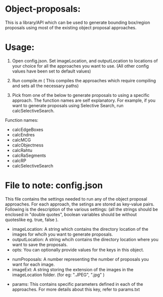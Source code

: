 Object-proposals:
================

This is a library/API which can be used to generate bounding box/region proposals using most of the existing object proposal approaches.


Usage:
======

1. Open config.json. Set imageLocation, and outputLocation to locations of your choice for all the approaches you want to use. (All other config values have been set to default values)

2. Run compile.m
( This compiles the approaches which require compiling and sets all the necessary paths)

3. Pick from one of the below to generate proposals to using a specific approach. The function names are self explanatory.
For example, if you want to generate proposals using Selective Search, run calcSelectiveSearch.

Function names:
    
* calcEdgeBoxes    
*  calcEndres  
*  calcMCG  
*  calcObjectness  
*  calcRahtu  
*  calcRaSegments  
*  calcRP  
*  calcSelectiveSearch

File to note: config.json
==================
This file contains the settings needed to run any of the object proposal approaches. For each approach, the setings are stored as key-value pairs. Following is the description of the various settings:
(all the strings should be enclosed in "double quotes", boolean variables should be without quoteslike eg. true, false ).  
  
* imageLocation: A string which contains the directory location of the images for whcih you want to generate proposals.    
* outputLocation: A string whcih contains the directory location where you want to save the proposals.  
* opts: You can optionally provide values for the keys in this object.  

 - numProposals: A number representing the number of proposals you want for each image.  
 - imageExt: A string storing the extension of the images in the imageLocation folder. (for eg: ".JPEG", ".jpg" )

* params: This contains specific parameters defined in each of the approaches. For more details about this key, refer to params.txt
